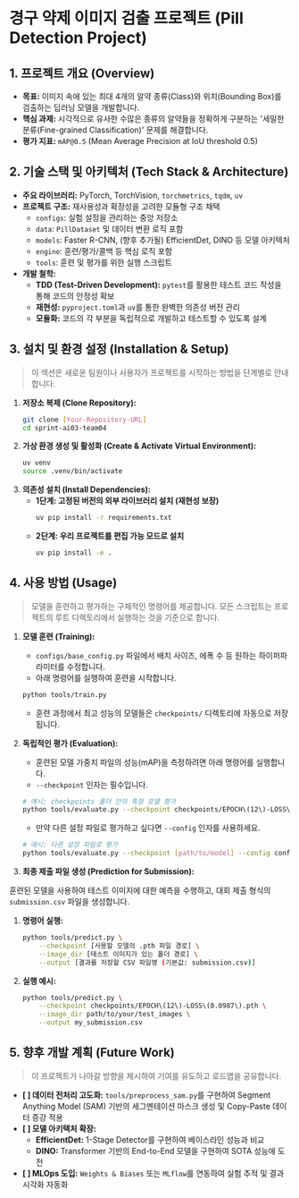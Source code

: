 # **경구 약제 이미지 검출 프로젝트 (Pill Detection Project)**

## **1. 프로젝트 개요 (Overview)**

*   **목표:** 이미지 속에 있는 최대 4개의 알약 종류(Class)와 위치(Bounding Box)를 검출하는 딥러닝 모델을 개발합니다.
*   **핵심 과제:** 시각적으로 유사한 수많은 종류의 알약들을 정확하게 구분하는 '세밀한 분류(Fine-grained Classification)' 문제를 해결합니다.
*   **평가 지표:** `mAP@0.5` (Mean Average Precision at IoU threshold 0.5)

## **2. 기술 스택 및 아키텍처 (Tech Stack & Architecture)**

*   **주요 라이브러리:** PyTorch, TorchVision, `torchmetrics`, `tqdm`, `uv`
*   **프로젝트 구조:** 재사용성과 확장성을 고려한 모듈형 구조 채택
    *   `configs`: 실험 설정을 관리하는 중앙 저장소
    *   `data`: `PillDataset` 및 데이터 변환 로직 포함
    *   `models`: Faster R-CNN, (향후 추가될) EfficientDet, DINO 등 모델 아키텍처
    *   `engine`: 훈련/평가/콜백 등 핵심 로직 포함
    *   `tools`: 훈련 및 평가를 위한 실행 스크립트
*   **개발 철학:**
    *   **TDD (Test-Driven Development):** `pytest`를 활용한 테스트 코드 작성을 통해 코드의 안정성 확보
    *   **재현성:** `pyproject.toml`과 `uv`를 통한 완벽한 의존성 버전 관리
    *   **모듈화:** 코드의 각 부분을 독립적으로 개발하고 테스트할 수 있도록 설계

## **3. 설치 및 환경 설정 (Installation & Setup)**

> 이 섹션은 새로운 팀원이나 사용자가 프로젝트를 시작하는 방법을 단계별로 안내합니다.

1.  **저장소 복제 (Clone Repository):**
    ```bash
    git clone [Your-Repository-URL]
    cd sprint-ai03-team04
    ```
2.  **가상 환경 생성 및 활성화 (Create & Activate Virtual Environment):**
    ```bash
    uv venv
    source .venv/bin/activate
    ```
3.  **의존성 설치 (Install Dependencies):**
    *   **1단계: 고정된 버전의 외부 라이브러리 설치 (재현성 보장)**
        ```bash
        uv pip install -r requirements.txt
        ```
    *   **2단계: 우리 프로젝트를 편집 가능 모드로 설치**
        ```bash
        uv pip install -e .
        ```

## **4. 사용 방법 (Usage)**

> 모델을 훈련하고 평가하는 구체적인 명령어를 제공합니다.
> 모든 스크립트는 프로젝트의 루트 디렉토리에서 실행하는 것을 기준으로 합니다.

1.  **모델 훈련 (Training):**
    *   `configs/base_config.py` 파일에서 배치 사이즈, 에폭 수 등 원하는 하이퍼파라미터를 수정합니다.
    *   아래 명령어를 실행하여 훈련을 시작합니다.
    ```bash
    python tools/train.py
    ```
    *   훈련 과정에서 최고 성능의 모델들은 `checkpoints/` 디렉토리에 자동으로 저장됩니다.

2.  **독립적인 평가 (Evaluation):**
    *   훈련된 모델 가중치 파일의 성능(mAP)을 측정하려면 아래 명령어를 실행합니다.
    *   `--checkpoint` 인자는 필수입니다.
    ```bash
    # 예시: checkpoints 폴더 안의 특정 모델 평가
    python tools/evaluate.py --checkpoint checkpoints/EPOCH\(12\)-LOSS\(0.0987\).pth
    ```

    *   만약 다른 설정 파일로 평가하고 싶다면 `--config` 인자를 사용하세요.
    ```bash
    # 예시: 다른 설정 파일로 평가
    python tools/evaluate.py --checkpoint [path/to/model] --config configs.another_config
    ```


3. **최종 제출 파일 생성 (Prediction for Submission):**

훈련된 모델을 사용하여 테스트 이미지에 대한 예측을 수행하고, 대회 제출 형식의 `submission.csv` 파일을 생성합니다.

   1.  **명령어 실행:**
       ```bash
       python tools/predict.py \
           --checkpoint [사용할 모델의 .pth 파일 경로] \
           --image_dir [테스트 이미지가 있는 폴더 경로] \
           --output [결과를 저장할 CSV 파일명 (기본값: submission.csv)]
       ```
   2.  **실행 예시:**
       ```bash
       python tools/predict.py \
           --checkpoint checkpoints/EPOCH\(12\)-LOSS\(0.0987\).pth \
           --image_dir path/to/your/test_images \
           --output my_submission.csv
       ```

## **5. 향후 개발 계획 (Future Work)**

> 이 프로젝트가 나아갈 방향을 제시하여 기여를 유도하고 로드맵을 공유합니다.

*   **[ ] 데이터 전처리 고도화:** `tools/preprocess_sam.py`를 구현하여 Segment Anything Model (SAM) 기반의 세그멘테이션 마스크 생성 및 Copy-Paste 데이터 증강 적용
*   **[ ] 모델 아키텍처 확장:**
    *   **EfficientDet:** 1-Stage Detector를 구현하여 베이스라인 성능과 비교
    *   **DINO:** Transformer 기반의 End-to-End 모델을 구현하여 SOTA 성능에 도전
*   **[ ] MLOps 도입:** `Weights & Biases` 또는 `MLflow`를 연동하여 실험 추적 및 결과 시각화 자동화

